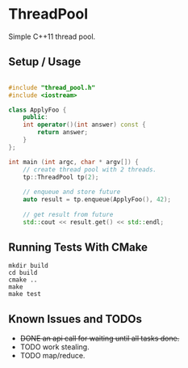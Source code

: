 # ThreadPool
Simple C++11 thread pool.

## Setup / Usage

```cpp

#include "thread_pool.h"
#include <iostream>

class ApplyFoo {
	public:
	int operator()(int answer) const {
		return answer;
	}
};

int main (int argc, char * argv[]) {
    // create thread pool with 2 threads.
    tp::ThreadPool tp(2);
	
	// enqueue and store future
	auto result = tp.enqueue(ApplyFoo(), 42);
	
    // get result from future
    std::cout << result.get() << std::endl;	

```

## Running Tests With CMake

```
mkdir build
cd build
cmake .. 
make
make test
```

## Known Issues and TODOs
* ~~DONE an api call for waiting until all tasks done.~~
* TODO work stealing.
* TODO map/reduce.





